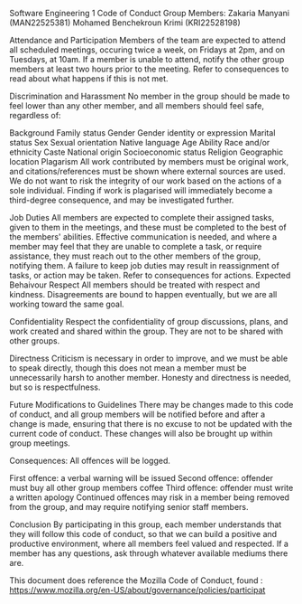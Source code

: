 Software Engineering 1 Code of Conduct
Group Members:
Zakaria Manyani (MAN22525381)
Mohamed Benchekroun Krimi (KRI22528198)

Attendance and Participation
Members of the team are expected to attend all scheduled meetings, occuring twice a week, on Fridays at 2pm, and on Tuesdays, at 10am. If a member is unable to attend, notify the other group members at least two hours prior to the meeting. Refer to consequences to read about what happens if this is not met.

Discrimination and Harassment
No member in the group should be made to feel lower than any other member, and all members should feel safe, regardless of:

Background
Family status
Gender
Gender identity or expression
Marital status
Sex
Sexual orientation
Native language
Age
Ability
Race and/or ethnicity
Caste
National origin
Socioeconomic status
Religion
Geographic location
Plagarism
All work contributed by members must be original work, and citations/references must be shown where external sources are used. We do not want to risk the integrity of our work based on the actions of a sole individual. Finding if work is plagarised will immediately become a third-degree consequence, and may be investigated further.

Job Duties
All members are expected to complete their assigned tasks, given to them in the meetings, and these must be completed to the best of the members' abilities.
Effective communication is needed, and where a member may feel that they are unable to complete a task, or require assistance, they must reach out to the other members of the group, notifying them.
A failure to keep job duties may result in reassignment of tasks, or action may be taken. Refer to consequences for actions.
Expected Behaivour
Respect
All members should be treated with respect and kindness. Disagreements are bound to happen eventually, but we are all working toward the same goal.

Confidentiality
Respect the confidentiality of group discussions, plans, and work created and shared within the group. They are not to be shared with other groups.

Directness
Criticism is necessary in order to improve, and we must be able to speak directly, though this does not mean a member must be unnecessarily harsh to another member. Honesty and directness is needed, but so is respectfulness.

Future Modifications to Guidelines
There may be changes made to this code of conduct, and all group members will be notified before and after a change is made, ensuring that there is no excuse to not be updated with the current code of conduct. These changes will also be brought up within group meetings.

Consequences:
All offences will be logged.

First offence: a verbal warning will be issued
Second offence: offender must buy all other group members coffee
Third offence: offender must write a written apology
Continued offences may risk in a member being removed from the group, and may require notifying senior staff members.

Conclusion
By participating in this group, each member understands that they will follow this code of conduct, so that we can build a positive and productive environment, where all members feel valued and respected. If a member has any questions, ask through whatever available mediums there are.

This document does reference the Mozilla Code of Conduct, found :
https://www.mozilla.org/en-US/about/governance/policies/participat
